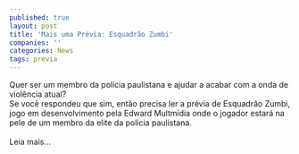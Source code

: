 ```yaml
---
published: true
layout: post
title: 'Mais uma Prévia: Esquadrão Zumbi'
companies: ''
categories: News
tags: previa
---
```

Quer ser um membro da polícia paulistana e ajudar a acabar com a onda de violência atual?<br />Se você respondeu que sim, então precisa ler a prévia de Esquadrão Zumbi, jogo em desenvolvimento pela Edward Multmídia
 onde o jogador estará na pele de um membro da elite da polícia paulistana.<br /><br />Leia mais...

